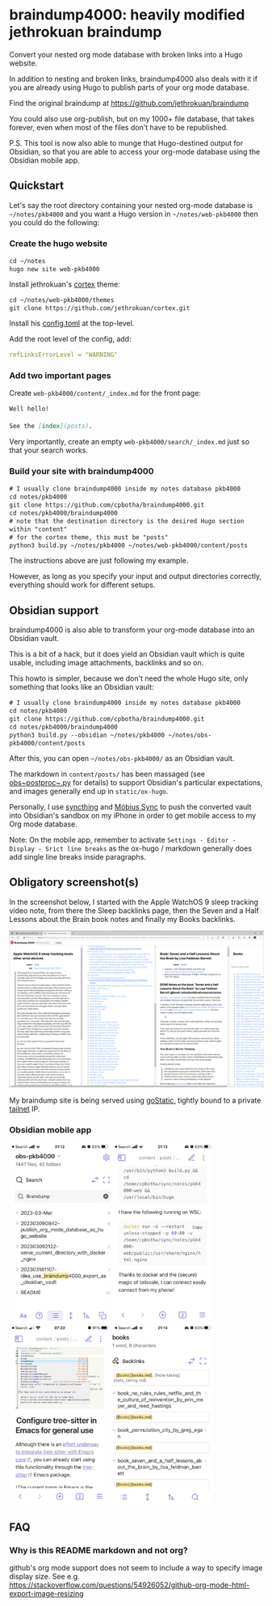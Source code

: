 # braindump4000: heavily modified jethrokuan braindump

Convert your nested org mode database with broken links into a Hugo
website.

In addition to nesting and broken links, braindump4000 also deals with
it if you are already using Hugo to publish parts of your org mode
database.

Find the original braindump at <https://github.com/jethrokuan/braindump>

You could also use org-publish, but on my 1000+ file database, that
takes forever, even when most of the files don't have to be republished.

P.S. This tool is now also able to munge that Hugo-destined output for
Obsidian, so that you are able to access your org-mode database using
the Obsidian mobile app.

## Quickstart

Let's say the root directory containing your nested org-mode database is
`~/notes/pkb4000` and you want a Hugo version in `~/notes/web-pkb4000`
then you could do the following:

### Create the hugo website

``` shell
cd ~/notes
hugo new site web-pkb4000
```

Install jethrokuan's [cortex](https://github.com/jethrokuan/cortex)
theme:

``` shell
cd ~/notes/web-pkb4000/themes
git clone https://github.com/jethrokuan/cortex.git
```

Install his
[config.toml](https://github.com/jethrokuan/braindump/blob/master/config.toml)
at the top-level.

Add the root level of the config, add:

``` yaml
refLinksErrorLevel = "WARNING"
```

### Add two important pages

Create `web-pkb4000/content/_index.md` for the front page:

``` markdown
Well hello!

See the [index](posts).
```

Very importantly, create an empty `web-pkb4000/search/_index.md` just so
that your search works.

### Build your site with braindump4000

``` shell
# I usually clone braindump4000 inside my notes database pkb4000
cd notes/pkb4000
git clone https://github.com/cpbotha/braindump4000.git
cd notes/pkb4000/braindump4000
# note that the destination directory is the desired Hugo section within "content"
# for the cortex theme, this must be "posts"
python3 build.py ~/notes/pkb4000 ~/notes/web-pkb4000/content/posts
```

The instructions above are just following my example.

However, as long as you specify your input and output directories
correctly, everything should work for different setups.

## Obsidian support

braindump4000 is also able to transform your org-mode database into an
Obsidian vault.

This is a bit of a hack, but it does yield an Obsidian vault which is
quite usable, including image attachments, backlinks and so on.

This howto is simpler, because we don't need the whole Hugo site, only
something that looks like an Obsidian vault:

``` shell
# I usually clone braindump4000 inside my notes database pkb4000
cd notes/pkb4000
git clone https://github.com/cpbotha/braindump4000.git
cd notes/pkb4000/braindump4000
python3 build.py --obsidian ~/notes/pkb4000 ~/notes/obs-pkb4000/content/posts
```

After this, you can open `~/notes/obs-pkb4000/` as an Obsidian vault.

The markdown in `content/posts/` has been massaged (see
[obs~postproc~.py](./obs_postproc.py) for details) to support Obsidian's
particular expectations, and images generally end up in
`static/ox-hugo`.

Personally, I use [syncthing](https://syncthing.net/) and [Möbius
Sync](https://www.mobiussync.com/) to push the converted vault into
Obsidian's sandbox on my iPhone in order to get mobile access to my Org
mode database.

Note: On the mobile app, remember to activate
`Settings - Editor - Display -
Srict line breaks` as the ox-hugo / markdown generally does add single
line breaks inside paragraphs.

## Obligatory screenshot(s)

In the screenshot below, I started with the Apple WatchOS 9 sleep
tracking video note, from there the Sleep backlinks page, then the Seven
and a Half Lessons about the Brain book notes and finally my Books
backlinks.

[![](screenshots/apple-watch-sleep-sleep-feldman-books.png)](file:screenshots/apple-watch-sleep-sleep-feldman-books.png)

My braindump site is being served using
[goStatic,](https://github.com/PierreZ/goStatic) tightly bound to a
private [tailnet](https://tailscale.com/) IP.

### Obsidian mobile app

[<img src="screenshots/obs_search.jpg" width="200" />](screenshots/obs_search.jpg)
[<img src="screenshots/obs_code.jpg" width="200" />](screenshots/obs_code.jpg)
[<img src="screenshots/obs_image.jpg" width="200" />](screenshots/obs_image.jpg)
[<img src="screenshots/obs_backlinks.jpg" width="200" />](screenshots/obs_backlinks.jpg)


## FAQ

### Why is this README markdown and not org?

github's org mode support does not seem to include a way to specify image
display size. See e.g.
https://stackoverflow.com/questions/54926052/github-org-mode-html-export-image-resizing
